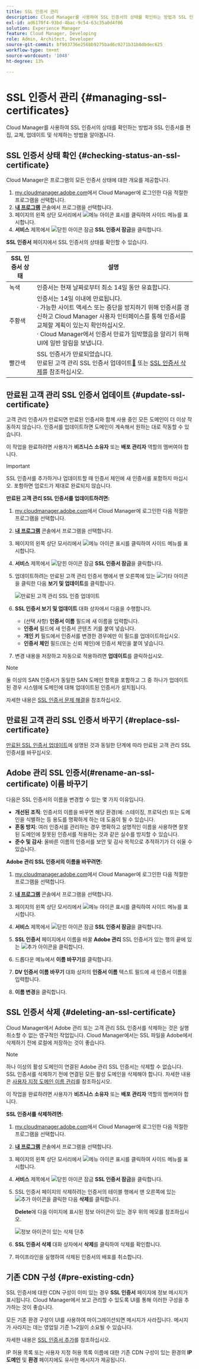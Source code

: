 ```yaml
---
title: SSL 인증서 관리
description: Cloud Manager를 사용하여 SSL 인증서의 상태를 확인하는 방법과 SSL 인증서를 편집, 교체, 업데이트 및 삭제하는 방법을 알아봅니다.
exl-id: ad6170f4-93bd-4bac-9c54-63c35a0d4f06
solution: Experience Manager
feature: Cloud Manager, Developing
role: Admin, Architect, Developer
source-git-commit: bf903736e256bb9275bad6c0271b31b8dbdec625
workflow-type: tm+mt
source-wordcount: '1048'
ht-degree: 13%

---
```



# SSL 인증서 관리 {#managing-ssl-certificates}

Cloud Manager를 사용하여 SSL 인증서의 상태를 확인하는 방법과 SSL 인증서를 편집, 교체, 업데이트 및 삭제하는 방법을 알아봅니다.

## SSL 인증서 상태 확인 {#checking-status-an-ssl-certificate}

Cloud Manager은 프로그램의 모든 인증서 상태에 대한 개요를 제공합니다.

1. [my.cloudmanager.adobe.com](https://my.cloudmanager.adobe.com/)에서 Cloud Manager에 로그인한 다음 적절한 프로그램을 선택합니다.
1. **[내 프로그램](/help/implementing/cloud-manager/navigation.md#my-programs)** 콘솔에서 프로그램을 선택합니다.
1. 페이지의 왼쪽 상단 모서리에서 ![메뉴 아이콘 표시](https://spectrum.adobe.com/static/icons/workflow_18/Smock_ShowMenu_18_N.svg)를 클릭하여 사이드 메뉴를 표시합니다.
1. **서비스** 제목에서 ![닫힌 아이콘 잠금](https://spectrum.adobe.com/static/icons/workflow_18/Smock_LockClosed_18_N.svg) **SSL 인증서 잠금**&#x200B;을 클릭합니다.

**SSL 인증서** 페이지에서 SSL 인증서의 상태를 확인할 수 있습니다.

| SSL 인증서 상태 | 설명 |
| --- | --- |
| 녹색 | 인증서는 현재 날짜로부터 최소 14일 동안 유효합니다. |
| 주황색 | 인증서는 14일 이내에 만료됩니다.<br>· 가능한 사이트 액세스 또는 중단을 방지하기 위해 인증서를 갱신하고 Cloud Manager 사용자 인터페이스를 통해 인증서를 교체할 계획이 있는지 확인하십시오.<br>· Cloud Manager에서 인증서 만료가 임박했음을 알리기 위해 UI에 일반 알림을 보냅니다. |
| 빨간색 | SSL 인증서가 만료되었습니다.<br>만료된 고객 관리 SSL 인증서 업데이트[&#128279;](#update-ssl-certificate) 또는 [SSL 인증서 삭제](#deleting-an-ssl-certificate)를 참조하십시오. |

## 만료된 고객 관리 SSL 인증서 업데이트 {#update-ssl-certificate}

고객 관리 인증서가 만료되면 만료된 인증서와 함께 사용 중인 모든 도메인이 더 이상 작동하지 않습니다. 인증서를 업데이트하면 도메인이 계속해서 원하는 대로 작동할 수 있습니다.

이 작업을 완료하려면 사용자가 **비즈니스 소유자** 또는 **배포 관리자** 역할의 멤버여야 합니다.

>[!IMPORTANT]
>
>SSL 인증서를 추가하거나 업데이트할 때 인증서 체인에 새 인증서를 포함하지 마십시오. 포함하면 업로드가 제대로 완료되지 않습니다.

**만료된 고객 관리 SSL 인증서를 업데이트하려면:**

1. [my.cloudmanager.adobe.com](https://my.cloudmanager.adobe.com/)에서 Cloud Manager에 로그인한 다음 적절한 프로그램을 선택합니다.
1. **[내 프로그램](/help/implementing/cloud-manager/navigation.md#my-programs)** 콘솔에서 프로그램을 선택합니다.
1. 페이지의 왼쪽 상단 모서리에서 ![메뉴 아이콘 표시](https://spectrum.adobe.com/static/icons/workflow_18/Smock_ShowMenu_18_N.svg)를 클릭하여 사이드 메뉴를 표시합니다.
1. **서비스** 제목에서 ![닫힌 아이콘 잠금](https://spectrum.adobe.com/static/icons/workflow_18/Smock_LockClosed_18_N.svg) **SSL 인증서 잠금**&#x200B;을 클릭합니다.
1. 업데이트하려는 만료된 고객 관리 인증서 행에서 맨 오른쪽에 있는 ![기타 아이콘](https://spectrum.adobe.com/static/icons/workflow_18/Smock_More_18_N.svg)을 클릭한 다음 **보기 및 업데이트**&#x200B;를 클릭합니다.

   ![만료된 고객 관리 SSL 인증 업데이트](/help/implementing/cloud-manager/assets/ssl/ssl-cert-update.png)

1. **SSL 인증서 보기 및 업데이트** 대화 상자에서 다음을 수행합니다.

   * (선택 사항) **인증서 이름** 필드에 새 이름을 입력합니다.
   * **인증서** 필드에 새 인증서 콘텐츠 키를 붙여 넣습니다.
   * **개인 키** 필드에서 인증서를 변경한 경우에만 이 필드를 업데이트하십시오.
   * **인증서 체인** 필드(또는 신뢰 체인)에 인증서 체인을 붙여 넣습니다.

1. 변경 내용을 저장하고 자동으로 적용하려면 **업데이트**&#x200B;를 클릭하십시오.


>[!NOTE]
>
>둘 이상의 SAN 인증서가 동일한 SAN 도메인 항목을 포함하고 그 중 하나가 업데이트된 경우 시스템에 도메인에 대해 업데이트된 인증서가 설치됩니다.
>
>자세한 내용은 [SSL 인증서 문제 해결](/help/implementing/cloud-manager/managing-ssl-certifications/troubleshoot-ssl-cert.md#wrong-san-cert)을 참조하십시오.

## 만료된 고객 관리 SSL 인증서 바꾸기 {#replace-ssl-certificate}

[만료된 SSL 인증서 업데이트](#update-ssl-certificate)에 설명된 것과 동일한 단계에 따라 만료된 고객 관리 SSL 인증서를 바꾸십시오.

## Adobe 관리 SSL 인증서(#rename-an-ssl-certificate) 이름 바꾸기

다음은 SSL 인증서의 이름을 변경할 수 있는 몇 가지 이유입니다.

* **개선된 조직**: 인증서의 이름을 바꾸면 해당 환경(예: 스테이징, 프로덕션) 또는 도메인을 식별하는 등 용도를 명확하게 하는 데 도움이 될 수 있습니다.
* **혼동 방지**: 여러 인증서를 관리하는 경우 명확하고 설명적인 이름을 사용하면 잘못된 도메인에 잘못된 인증서를 적용하는 것과 같은 실수를 방지할 수 있습니다.
* **준수 및 감사**: 올바른 이름의 인증서를 보안 및 감사 목적으로 추적하기가 더 쉬울 수 있습니다.

**Adobe 관리 SSL 인증서의 이름을 바꾸려면:**

1. [my.cloudmanager.adobe.com](https://my.cloudmanager.adobe.com/)에서 Cloud Manager에 로그인한 다음 적절한 프로그램을 선택합니다.

1. **[내 프로그램](/help/implementing/cloud-manager/navigation.md#my-programs)** 콘솔에서 프로그램을 선택합니다.

1. 페이지의 왼쪽 상단 모서리에서 ![메뉴 아이콘 표시](https://spectrum.adobe.com/static/icons/workflow_18/Smock_ShowMenu_18_N.svg)를 클릭하여 사이드 메뉴를 표시합니다.

1. **서비스** 제목에서 ![닫힌 아이콘 잠금](https://spectrum.adobe.com/static/icons/workflow_18/Smock_LockClosed_18_N.svg) **SSL 인증서 잠금**&#x200B;을 클릭합니다.

1. **SSL 인증서** 페이지에서 이름을 바꿀 **Adobe 관리** SSL 인증서가 있는 행의 끝에 있는 ![추가 아이콘](https://spectrum.adobe.com/static/icons/workflow_18/Smock_More_18_N.svg)을 클릭합니다.

1. 드롭다운 메뉴에서 **이름 바꾸기**&#x200B;를 클릭합니다.

1. **DV 인증서 이름 바꾸기** 대화 상자의 **인증서 이름** 텍스트 필드에 새 인증서 이름을 입력합니다.

1. **이름 변경**&#x200B;을 클릭합니다.


## SSL 인증서 삭제 {#deleting-an-ssl-certificate}

Cloud Manager에서 Adobe 관리 또는 고객 관리 SSL 인증서를 삭제하는 것은 실행 취소할 수 없는 영구적인 작업입니다. Cloud Manager에서는 SSL 파일을 Adobe에서 삭제하기 전에 로컬에 저장하는 것이 좋습니다.

>[!NOTE]
>
>하나 이상의 활성 도메인이 연결된 Adobe 관리 SSL 인증서는 삭제할 수 없습니다. SSL 인증서를 삭제하기 전에 연결된 모든 활성 도메인을 삭제해야 합니다. 자세한 내용은 [사용자 지정 도메인 이름 관리](/help/implementing/cloud-manager/custom-domain-names/managing-custom-domain-names.md)를 참조하십시오.

이 작업을 완료하려면 사용자가 **비즈니스 소유자** 또는 **배포 관리자** 역할의 멤버여야 합니다.

**SSL 인증서를 삭제하려면:**

1. [my.cloudmanager.adobe.com](https://my.cloudmanager.adobe.com/)에서 Cloud Manager에 로그인한 다음 적절한 프로그램을 선택합니다.

1. **[내 프로그램](/help/implementing/cloud-manager/navigation.md#my-programs)** 콘솔에서 프로그램을 선택합니다.

1. 페이지의 왼쪽 상단 모서리에서 ![메뉴 아이콘 표시](https://spectrum.adobe.com/static/icons/workflow_18/Smock_ShowMenu_18_N.svg)를 클릭하여 사이드 메뉴를 표시합니다.

1. **서비스** 제목에서 ![닫힌 아이콘 잠금](https://spectrum.adobe.com/static/icons/workflow_18/Smock_LockClosed_18_N.svg) **SSL 인증서 잠금**&#x200B;을 클릭합니다.

1. SSL 인증서 페이지의 삭제하려는 인증서의 테이블 행에서 맨 오른쪽에 있는 ![추가 아이콘](https://spectrum.adobe.com/static/icons/workflow_18/Smock_More_18_N.svg)을 클릭한 다음 **삭제**&#x200B;를 클릭합니다.

   **Delete**&#x200B;에 다음 이미지에 표시된 정보 아이콘이 있는 경우 위의 메모를 참조하십시오.

   ![정보 아이콘이 있는 삭제 단추](/help/implementing/cloud-manager/assets/ssl/ssl-cert-delete-infoicon.png)

1. **SSL 인증서 삭제** 대화 상자에서 **삭제**&#x200B;를 클릭하여 삭제를 확인합니다.

1. 파이프라인을 실행하여 삭제된 인증서의 배포를 취소합니다.


## 기존 CDN 구성 {#pre-existing-cdn}

SSL 인증서에 대한 CDN 구성이 이미 있는 경우 **SSL 인증서** 페이지에 정보 메시지가 표시됩니다. Cloud Manager에서 보고 관리할 수 있도록 UI를 통해 이러한 구성을 추가하는 것이 좋습니다.

모든 기존 환경 구성이 UI를 사용하여 마이그레이션되면 메시지가 사라집니다. 메시지가 사라지는 데는 영업일 기준 1~2일이 소요될 수 있습니다.

자세한 내용은 [SSL 인증서 추가](/help/implementing/cloud-manager/managing-ssl-certifications/add-ssl-certificate.md)를 참조하십시오.

IP 허용 목록 또는 사용자 지정 허용 목록 이름에 대한 기존 CDN 구성이 있는 환경의 **IP 도메인** 및 **환경** 페이지에도 유사한 메시지가 제공됩니다.
